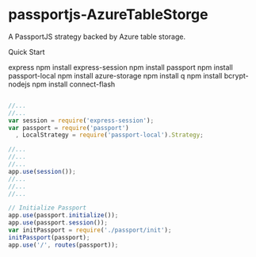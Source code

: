 passportjs-AzureTableStorge
===========================

A PassportJS strategy backed by Azure table storage.

Quick Start

express
npm install express-session
npm install passport
npm install passport-local
npm install azure-storage
npm install q
npm install bcrypt-nodejs
npm install connect-flash

```javascript

//...
//...
var session = require('express-session');
var passport = require('passport')
  , LocalStrategy = require('passport-local').Strategy;

//...
//...
//...
app.use(session());
//...
//...
//...

// Initialize Passport 
app.use(passport.initialize());
app.use(passport.session());
var initPassport = require('./passport/init');
initPassport(passport);
app.use('/', routes(passport));

```